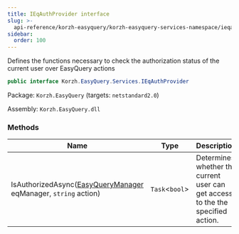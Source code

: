 ```yaml
---
title: IEqAuthProvider interface
slug: >-
  api-reference/korzh-easyquery/korzh-easyquery-services-namespace/ieqauthprovider-interface
sidebar:
  order: 100
---
```


Defines the functions necessary to check the authorization status of the current user  over EasyQuery actions
```csharp
public interface Korzh.EasyQuery.Services.IEqAuthProvider

```
Package: `Korzh.EasyQuery` (targets: `netstandard2.0`)

Assembly: `Korzh.EasyQuery.dll`

### Methods

| Name | Type | Description | 
| --- | --- | --- | 
| IsAuthorizedAsync([EasyQueryManager](///easyquery/docs/api-reference/korzh-easyquery/korzh-easyquery-services-namespace/easyquerymanager-class) eqManager, `string` action) | `Task`&lt;`bool`&gt; | Determines whether the current user can get access to the the specified action. |
